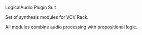 LogicalAudio Plugin Suit

Set of synthesis modules for VCV Rack.

All modules combine audio processing with propositional logic.
